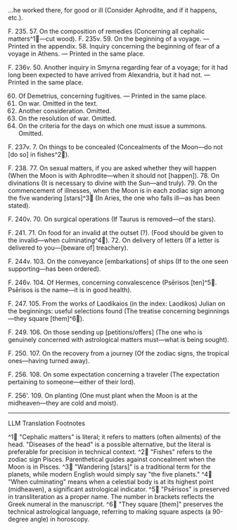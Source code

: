 ...he worked there, for good or ill (Consider Aphrodite, and if it happens, etc.).

F. 235. 57. On the composition of remedies (Concerning all cephalic matters^1🤖—cut wood).
F. 235v. 59. On the beginning of a voyage. — Printed in the appendix.
58. Inquiry concerning the beginning of fear of a voyage in Athens. — Printed in the same place.

F. 236v. 50. Another inquiry in Smyrna regarding fear of a voyage; for it had long been expected to have arrived from Alexandria, but it had not. — Printed in the same place.

60. Of Demetrius, concerning fugitives. — Printed in the same place.
61. On war. Omitted in the text.
62. Another consideration. Omitted.
63. On the resolution of war. Omitted.
65. On the criteria for the days on which one must issue a summons. Omitted.

F. 237v. 7. On things to be concealed (Concealments of the Moon—do not [do so] in fishes^2🤖).

F. 238. 77. On sexual matters, if you are asked whether they will happen (When the Moon is with Aphrodite—when it should not [happen]).
78. On divinations (It is necessary to divine with the Sun—and truly).
79. On the commencement of illnesses, when the Moon is in each zodiac sign among the five wandering [stars]^3🤖 (In Aries, the one who falls ill—as has been stated).

F. 240v. 70. On surgical operations (If Taurus is removed—of the stars).

F. 241. 71. On food for an invalid at the outset (?). (Food should be given to the invalid—when culminating^4🤖).
72. On delivery of letters (If a letter is delivered to you—[beware of] treachery).

F. 244v. 103. On the conveyance [embarkations] of ships (If to the one seen supporting—has been ordered).

F. 246v. 104. Of Hermes, concerning convalescence (Psērisos [ten]^5🤖. Psērisos is the name—it is in good health).

F. 247. 105. From the works of Laodikaios (in the index: Laodikos) Julian on the beginnings: useful selections found (The treatise concerning beginnings—they square [them]^6🤖).

F. 249. 106. On those sending up [petitions/offers] (The one who is genuinely concerned with astrological matters must—what is being sought).

F. 250. 107. On the recovery from a journey (Of the zodiac signs, the tropical ones—having turned away).

F. 256. 108. On some expectation concerning a traveler (The expectation pertaining to someone—either of their lord).

F. 256'. 109. On planting (One must plant when the Moon is at the midheaven—they are cold and moist).

---

LLM Translation Footnotes

^1🤖 "Cephalic matters" is literal; it refers to matters (often ailments) of the head. "Diseases of the head" is a possible alternative, but the literal is preferable for precision in technical context.
^2🤖 "Fishes" refers to the zodiac sign Pisces. Parenthetical guides against concealment when the Moon is in Pisces.
^3🤖 "Wandering [stars]" is a traditional term for the planets, while modern English would simply say "the five planets."
^4🤖 "When culminating" means when a celestial body is at its highest point (midheaven), a significant astrological indicator.
^5🤖 "Psērisos" is preserved in transliteration as a proper name. The number in brackets reflects the Greek numeral in the manuscript.
^6🤖 "They square [them]" preserves the technical astrological language, referring to making square aspects (a 90-degree angle) in horoscopy.